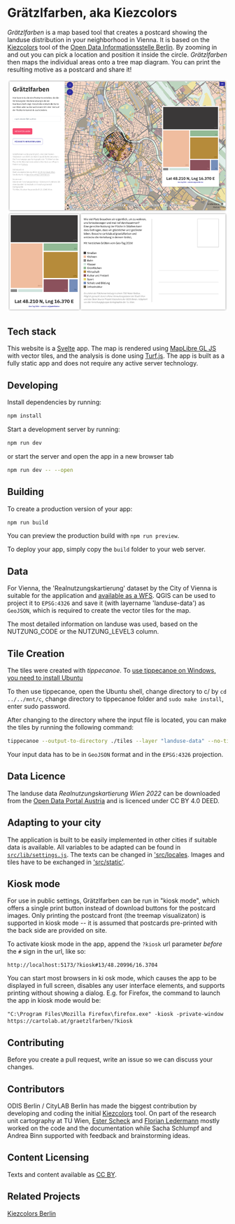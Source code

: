 # Grätzlfarben, aka Kiezcolors

*Grätzlfarben* is a map based tool that creates a postcard showing the landuse distribution in your neighborhood in Vienna. It is based on the [Kiezcolors](https://kiezcolors.odis-berlin.de) tool of the [Open Data Informationsstelle Berlin](https://odis-berlin.de/).
By zooming in and out you can pick a location and position it inside the circle. *Grätzlfarben* then maps the individual areas onto a tree map diagram.
You can print the resulting motive as a postcard and share it!

![graetzlfarben_overview](static/img/overview-image.png)

## Tech stack

This website is a [Svelte](https://svelte.dev/) app. The map is rendered using [MapLibre GL JS](https://maplibre.org/maplibre-gl-js/docs/) with vector tiles, and the analysis is done using [Turf.js](https://turfjs.org/). The app is built as a fully static app and does not require any active server technology.

## Developing

Install dependencies by running:

```bash
npm install
```

Start a development server by running:

```bash
npm run dev
```

or start the server and open the app in a new browser tab

```bash
npm run dev -- --open
```

## Building

To create a production version of your app:

```bash
npm run build
```

You can preview the production build with `npm run preview`.

To deploy your app, simply copy the `build` folder to your web server.

## Data

For Vienna, the 'Realnutzungskartierung' dataset by the City of Vienna is suitable for the application and [available as a WFS](https://www.data.gv.at/katalog/dataset/2f5baa1f-208c-42c2-8d04-9ea74aa1b229#resources). QGIS can be used to project it to ```EPSG:4326``` and save it (with layername 'landuse-data') as ```GeoJSON```, which is required to create the vector tiles for the map.

The most detailed information on landuse was used, based on the NUTZUNG_CODE or the NUTZUNG_LEVEL3 column.
  
## Tile Creation

The tiles were created with *tippecanoe*. To [use tippecanoe on Windows, you need to install Ubuntu](https://gist.github.com/ryanbaumann/e5c7d76f6eeb8598e66c5785b677726e)

To then use tippecanoe, open the Ubuntu shell, change directory to c/ by `cd ../../mnt/c`, change directory to tippecanoe folder and `sudo make install`, enter sudo password. 

After changing to the directory where the input file is located, you can make the tiles by running the following command:

```bash
tippecanoe --output-to-directory ./tiles --layer "landuse-data" --no-tile-compression --force --minimum-zoom=10 --maximum-zoom=13 ./{input-file}.geojson
```

Your input data has to be in ```GeoJSON``` format and in the ```EPSG:4326``` projection. 

## Data Licence

The landuse data *Realnutzungskartierung Wien 2022* can be downloaded from the [Open Data Portal Austria](https://www.data.gv.at) and is licenced under CC BY 4.0 DEED.


## Adapting to your city

The application is built to be easily implemented in other cities if suitable data is available. All variables to be adapted can be found in [`src/lib/settings.js`](src/lib/settings.js). The texts can be changed in ['src/locales](src/locales/). Images and tiles have to be exchanged in ['src/static'](src/static).

## Kiosk mode

For use in public settings, Grätzlfarben can be run in "kiosk mode", which offers a single print button instead of download buttons for the postcard images. Only printing the postcard front (the treemap visualizaton) is supported in kiosk mode -- it is assumed that postcards pre-printed with the back side are provided on site.

To activate kiosk mode in the app, append the `?kiosk` url parameter *before* the `#` sign in the url, like so:

```
http://localhost:5173/?kiosk#13/48.20996/16.3704
```

You can start most browsers in ki
osk mode, which causes the app to be displayed in full screen, disables any user interface elements, and supports printing without showing a dialog. E.g. for Firefox, the command to launch the app in kiosk mode would be:

```
"C:\Program Files\Mozilla Firefox\firefox.exe" -kiosk -private-window https://cartolab.at/graetzlfarben/?kiosk
```

## Contributing

Before you create a pull request, write an issue so we can discuss your changes.

## Contributors

ODIS Berlin / CityLAB Berlin has made the biggest contribution by developing and coding the initial [Kiezcolors](https://kiezcolors.odis-berlin.de) tool. On part of the research unit cartography at TU Wien, [Ester Scheck](https://github.com/ester-t-s) and [Florian Ledermann](https://github.com/floledermann) mostly worked on the code and the documentation while Sacha Schlumpf and Andrea Binn supported with feedback and brainstorming ideas.


## Content Licensing

Texts and content available as [CC BY](https://creativecommons.org/licenses/by/3.0/de/).


## Related Projects

[Kiezcolors Berlin](https://kiezcolors.odis-berlin.de)